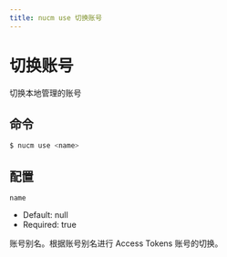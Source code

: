 ```yaml
---
title: nucm use 切换账号
---
```


# 切换账号

切换本地管理的账号

## 命令

```bash
$ nucm use <name>
```

## 配置

`name`

- Default: null
- Required: true

账号别名。根据账号别名进行 Access Tokens 账号的切换。
